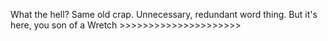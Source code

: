 What the hell? Same old crap. Unnecessary, redundant word thing. But it's here, you son of a Wretch >>>>>>>>>>>>>>>>>>>>>
